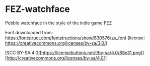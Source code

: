 # FEZ-watchface
Pebble watchface in the style of the indie game [FEZ](http://fezgame.com/)

Font downloaded from: https://fontstruct.com/fontstructions/show/830576/zu_font
(license: https://creativecommons.org/licenses/by-sa/3.0/)

[![CC BY-SA 4.0][https://licensebuttons.net/l/by-sa/4.0/88x31.png]][http://creativecommons.org/licenses/by-sa/4.0/]
